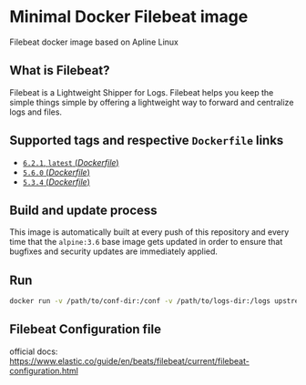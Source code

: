 # Minimal Docker Filebeat image
Filebeat docker image based on Apline Linux

## What is Filebeat?
Filebeat is a Lightweight Shipper for Logs.
Filebeat helps you keep the simple things simple by offering a lightweight way to forward and centralize logs and files.

## Supported tags and respective `Dockerfile` links

-	[`6.2.1`, `latest` (*Dockerfile*)](https://github.com/upstreamsecurity/docker-filebeat/blob/master/Dockerfile)
-	[`5.6.0` (*Dockerfile*)](https://github.com/upstreamsecurity/docker-filebeat/blob/5.6.0/Dockerfile)
-	[`5.3.4` (*Dockerfile*)](https://github.com/upstreamsecurity/docker-filebeat/blob/5.3.4/Dockerfile)

## Build and update process

This image is automatically built at every push of this repository and every time that the `alpine:3.6` base image gets updated in order to ensure that bugfixes and security updates are immediately applied.

## Run

```bash
docker run -v /path/to/conf-dir:/conf -v /path/to/logs-dir:/logs upstreamsecurity:docker-filebeat
```
## Filebeat Configuration file
official docs: https://www.elastic.co/guide/en/beats/filebeat/current/filebeat-configuration.html
